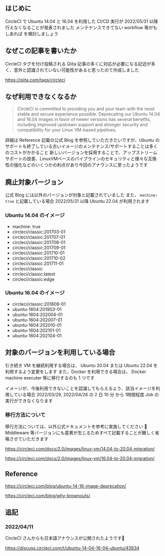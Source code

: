 <!--
title:   CircleCI で Ubuntu 14.04 と 16.04 を利用した実行があれば 2022/05/31 迄に Ubuntu 20.04 以降に移行しましょう
tags:    CICD,CircleCI,Docker,Ubuntu
id:      2394c632c7e6f606de78
private: false
-->
## はじめに

CircleCI で Ubuntu 14.04 と 16.04 を利用した CI/CD 実行が 2022/05/31 以降行えなくなることが発表されました
メンテナンスできてない workflow 等がもしあれば を検討しましょう

## なぜこの記事を書いたか

CircleCI タグを付け投稿される Qiita 記事の多くに対応が必要になる記述が多く、意外と認識されていない可能性があると思ったのて作成しました

https://qiita.com/tags/circleci

## なぜ利用できなくなるか

> CircleCI is committed to providing you and your team with the most stable and secure experience possible. Deprecating our Ubuntu 14.04 and 16.04 images in favor of newer versions has several benefits, including improved upstream support and stronger security and compatibility for your Linux VM-based pipelines.

詳細は Reference 記載の公式 Blog を参照していただきたいですが、Ubuntu のサポートも終了している古いイメージのメンテナンス/サポートすることは多くのコストがかかること
新しいバージョンを採用することで、アップストリームサポートの改善、LinuxVMベースのパイプラインのセキュリティと様々な互換性の強化などのいくつかの利点があり今回のアナウンスに至ったようです

## 廃止対象バージョン

公式 Blog には以外のバージョンが対象と記載されていました
また、 `machine: true` と記載している場合 2022/05/31 以降 Ubuntu 22.04 が利用されます

### Ubuntu 14.04 のイメージ

- machine: true
- circleci/classic:201703-01
- circleci/classic:201707-01
- circleci/classic:201708-01
- circleci/classic:201709-01
- circleci/classic:201710-01
- circleci/classic:201710-02
- circleci/classic:201711-01
- circleci/classic
- circleci/classic:latest
- circleci/classic:edge

### Ubuntu 16.04 のイメージ

- circleci/classic:201808-01
- ubuntu-1604:201903-01
- ubuntu-1604:202004-01
- ubuntu-1604:202007-01
- ubuntu-1604:202010-01
- ubuntu-1604:202101-01
- ubuntu-1604:202104-01

## 対象のバージョンを利用している場合

引き続き VM を継続利用する場合は、 Ubuntu 20.04 または Ubuntu 22.04 を利用するよう変更をします
また、Docker を利用できる場合は、 Docker machine executer 等に移行するのも 1 つです

イメージが、今後利用できないことを認識してもらえるよう、該当イメージを利用している場合 2022/03/29,
2022/04/26 の 2 日 10 分 から 1時間程度 Job の実行ができなくなります

### 移行方法について

移行方法については、以外公式ドキュメントを参考に実施してください 🙏
Middleware 等バージョンにも差異が生じるためすべて記載することが難しく省略させていただきます

https://circleci.com/docs/2.0/images/linux-vm/14.04-to-20.04-migration/

https://circleci.com/docs/2.0/images/linux-vm/16.04-to-20.04-migration/

## Reference

https://circleci.com/blog/ubuntu-14-16-image-deprecation/

https://circleci.com/blog/why-brownouts/

## 追記

### 2022/04/11

CircleCI さんからも日本語アナウンスが公開されたようです🙏

https://discuss.circleci.com/t/ubuntu-14-04-16-04-ubuntu/43634